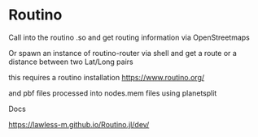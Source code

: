 # Routino

Call into the routino .so and get routing information via OpenStreetmaps

Or spawn an instance of routino-router via shell and get a route or a distance between two Lat/Long pairs

this requires a routino installation https://www.routino.org/

and pbf files processed into nodes.mem files using planetsplit

Docs

https://lawless-m.github.io/Routino.jl/dev/

